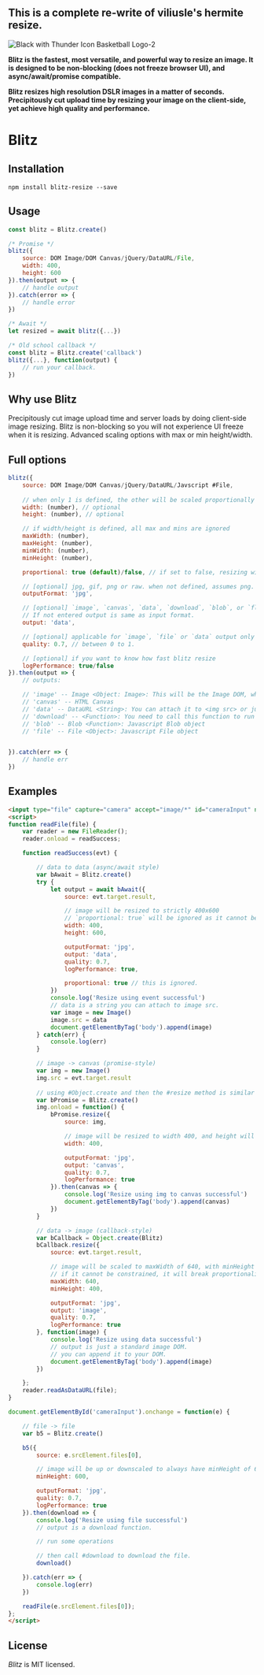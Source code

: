 ## This is a complete re-write of viliusle's hermite resize.
![Black with Thunder Icon Basketball Logo-2](https://user-images.githubusercontent.com/6825277/87935398-9fffdb00-cac3-11ea-9daf-0139489853f9.png)

**Blitz is the fastest, most versatile, and powerful way to resize an image. It is designed to be non-blocking (does not freeze browser UI), and async/await/promise compatible.**

**Blitz resizes high resolution DSLR images in a matter of seconds. Precipitously cut upload time by resizing your image on the client-side, yet achieve high quality and performance.**

# Blitz
## Installation

```
npm install blitz-resize --save
```

## Usage

```js
const blitz = Blitz.create()

/* Promise */
blitz({
    source: DOM Image/DOM Canvas/jQuery/DataURL/File,
    width: 400,
    height: 600
}).then(output => {
    // handle output
}).catch(error => {
    // handle error
})

/* Await */
let resized = await blitz({...})

/* Old school callback */
const blitz = Blitz.create('callback')
blitz({...}, function(output) {
    // run your callback.
})

```

## Why use Blitz

Precipitously cut image upload time and server loads by doing client-side image resizing. Blitz is non-blocking so you will not experience UI freeze when it is resizing. Advanced scaling options with max or min height/width.

## Full options
```js
blitz({
    source: DOM Image/DOM Canvas/jQuery/DataURL/Javscript #File,
    
    // when only 1 is defined, the other will be scaled proportionally by default.
    width: (number), // optional
    height: (number), // optional

    // if width/height is defined, all max and mins are ignored
    maxWidth: (number),
    maxHeight: (number),
    minWidth: (number),
    minHeight: (number),

    proportional: true (default)/false, // if set to false, resizing will not attempt to maintain proportions

    // [optional] jpg, gif, png or raw. when not defined, assumes png.
    outputFormat: 'jpg',

    // [optional] `image`, `canvas`, `data`, `download`, `blob`, or `flie` for Javascript #File.
    // If not entered output is same as input format.
    output: 'data',  

    // [optional] applicable for `image`, `file` or `data` output only
    quality: 0.7, // between 0 to 1.

    // [optional] if you want to know how fast blitz resize       
    logPerformance: true/false
}).then(output => {
    // outputs:

    // 'image' -- Image <Object: Image>: This will be the Image DOM, which you can append to your DOM.
    // 'canvas' -- HTML Canvas
    // 'data' -- DataURL <String>: You can attach it to <img src> or just redirect to it to show on browser.
    // 'download' -- <Function>: You need to call this function to run the download.
    // 'blob' -- Blob <Function>: Javascript Blob object
    // 'file' -- File <Object>: Javascript File object


}).catch(err => {
    // handle err
})
```

## Examples
```html
<input type="file" capture="camera" accept="image/*" id="cameraInput" name="cameraInput">
<script>
function readFile(file) {
    var reader = new FileReader();
    reader.onload = readSuccess;

    function readSuccess(evt) {

        // data to data (async/await style)
        var bAwait = Blitz.create()
        try {
            let output = await bAwait({
                source: evt.target.result,

                // image will be resized to strictly 400x600
                // `proportional: true` will be ignored as it cannot be enforced.
                width: 400,
                height: 600,

                outputFormat: 'jpg',
                output: 'data',
                quality: 0.7,
                logPerformance: true,

                proportional: true // this is ignored.
            })
            console.log('Resize using event successful')
            // data is a string you can attach to image src.
            var image = new Image()
            image.src = data
            document.getElementByTag('body').append(image)
        } catch(err) {
            console.log(err)
        }

        // image -> canvas (promise-style)
        var img = new Image()
        img.src = evt.target.result
        
        // using #Object.create and then the #resize method is similar to Blitz.create('callback')
        var bPromise = Blitz.create()
        img.onload = function() {
            bPromise.resize({
                source: img,

                // image will be resized to width 400, and height will be scalled proportionally (by default)
                width: 400,

                outputFormat: 'jpg',
                output: 'canvas',
                quality: 0.7,
                logPerformance: true
            }).then(canvas => {
                console.log('Resize using img to canvas successful')
                document.getElementByTag('body').append(canvas)
            })
        }

        // data -> image (callback-style)
        var bCallback = Object.create(Blitz)
        bCallback.resize({
            source: evt.target.result,

            // image will be scaled to maxWidth of 640, with minHeight of 400
            // if it cannot be constrained, it will break proportionality.
            maxWidth: 640,
            minHeight: 400,

            outputFormat: 'jpg',
            output: 'image',
            quality: 0.7,
            logPerformance: true
        }, function(image) {
            console.log('Resize using data successful')
            // output is just a standard image DOM.
            // you can append it to your DOM.
            document.getElementByTag('body').append(image)
        })

    };
    reader.readAsDataURL(file);
}

document.getElementById('cameraInput').onchange = function(e) {

    // file -> file
    var b5 = Blitz.create()

    b5({
        source: e.srcElement.files[0],

        // image will be up or downscaled to always have minHeight of 600
        minHeight: 600,

        outputFormat: 'jpg',
        quality: 0.7,        
        logPerformance: true
    }).then(download => {
        console.log('Resize using file successful')
        // output is a download function.

        // run some operations

        // then call #download to download the file.
        download()

    }).catch(err => {
        console.log(err)
    })

    readFile(e.srcElement.files[0]);
};
</script>
```

## License

*Blitz* is MIT licensed.
